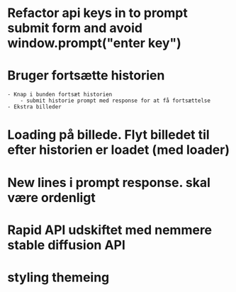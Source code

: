 # Refactor api keys in to prompt submit form and avoid window.prompt("enter key")

# Bruger fortsætte historien 
    - Knap i bunden fortsæt historien
        - submit historie prompt med response for at få fortsættelse
    - Ekstra billeder
# Loading på billede. Flyt billedet til efter historien er loadet (med loader)

# New lines i prompt response. skal være ordenligt


# Rapid API udskiftet med nemmere stable diffusion API
# styling themeing
